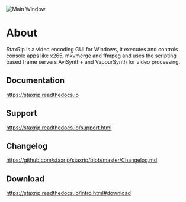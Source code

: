 ![Main Window](https://github.com/staxrip/staxrip/blob/master/docs/screenshots/_Main.png)

About
=====

StaxRip is a video encoding GUI for Windows, it executes and controls console apps like x265, mkvmerge and ffmpeg and uses the scripting based frame servers AviSynth+ and VapourSynth for video processing.


Documentation
-------------

<https://staxrip.readthedocs.io>


Support
-------

<https://staxrip.readthedocs.io/support.html>


Changelog
---------

<https://github.com/staxrip/staxrip/blob/master/Changelog.md>


Download
--------

<https://staxrip.readthedocs.io/intro.html#download>
